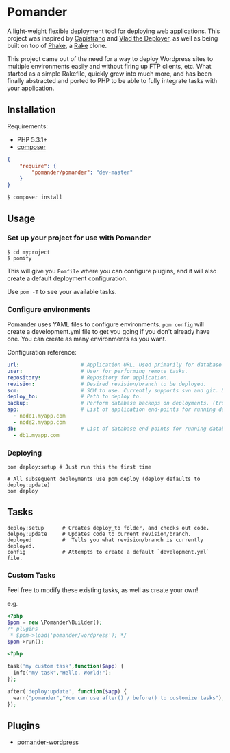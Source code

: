 Pomander
=======

A light-weight flexible deployment tool for deploying web applications. This project was inspired by [Capistrano](https://github.com/capistrano/capistrano) and [Vlad the Deployer](http://rubyhitsquad.com/Vlad_the_Deployer.html), as well as being built on top of [Phake](https://github.com/jaz303/phake), a [Rake](http://rake.rubyforge.org/) clone.

This project came out of the need for a way to deploy Wordpress sites to multiple environments easily and without firing up FTP clients, etc. What started as a simple Rakefile, quickly grew into much more, and has been finally abstracted and ported to PHP to be able to fully integrate tasks with your application.

Installation
------------

Requirements:

* PHP 5.3.1+
* [composer](http://getcomposer.org/)

```json
{
	"require": {
		"pomander/pomander": "dev-master"
	}
}
```

```
$ composer install
```

Usage
-----

### Set up your project for use with Pomander

    $ cd myproject
    $ pomify

This will give you `Pomfile` where you can configure plugins, and it will also create a default deployment configuration.
    
Use `pom -T` to see your available tasks.
    
### Configure environments

Pomander uses YAML files to configure environments. `pom config` will create a development.yml file to get you going if you don't already have one. You can create as many environments as you want.

Configuration reference:

```yaml
url:                    # Application URL. Used primarily for database migration and may not be needed.
user:                   # User for performing remote tasks.
repository:             # Repository for application.
revision:               # Desired revision/branch to be deployed.
scm:                    # SCM to use. Currently supports svn and git. Default: git
deploy_to:              # Path to deploy to.
backup:                 # Perform database backups on deployments. (true|false). Default: false
app:                    # List of application end-points for running deployment tasks.
  - node1.myapp.com
  - node2.myapp.com
db:	                    # List of database end-points for running database tasks.
  - db1.myapp.com
```

### Deploying

    pom deploy:setup # Just run this the first time
    
    # All subsequent deployments use pom deploy (deploy defaults to deploy:update)
    pom deploy

Tasks
-----

```
deploy:setup      # Creates deploy_to folder, and checks out code.
delpoy:update     # Updates code to current revision/branch.
deployed          #  Tells you what revision/branch is currently deployed.
config            # Attempts to create a default `development.yml` file.
```

### Custom Tasks

Feel free to modify these existing tasks, as well as create your own!

e.g.

```php
<?php
$pom = new \Pomander\Builder();
/* plugins
 * $pom->load('pomander/wordpress'); */
$pom->run();
```

```php
<?php

task('my custom task',function($app) {
  info("my task","Hello, World!");
});

after('deploy:update', function($app) {
  warn("pomander","You can use after() / before() to customize tasks");
});
```

Plugins
-------

* [pomander-wordpress](https://github.com/tamagokun/pomander-wordpress)
